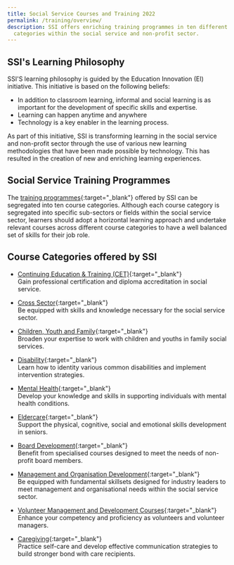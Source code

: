 ```yaml
---
title: Social Service Courses and Training 2022
permalink: /training/overview/
description: SSI offers enriching training programmes in ten different course
  categories within the social service and non-profit sector.
---
```


## SSI's Learning Philosophy

SSI'S learning philosophy is guided by the Education Innovation (EI) initiative. This initiative is based on the following beliefs:
- In addition to classroom learning, informal and social learning is as important for the development of specific skills and expertise.
- Learning can happen anytime and anywhere
- Technology is a key enabler in the learning process.

As part of this initiative, SSI is transforming learning in the social service and non-profit sector through the use of various new learning methodologies that have been made possible by technology. This has resulted in the creation of new and enriching learning experiences.

## Social Service Training Programmes
The [training programmes](https://iltms.ssi.gov.sg/registration#/Course){:target="_blank"}  offered by SSI can be segregated into ten course categories. Although each course category is segregated into specific sub-sectors or fields within the social service sector, learners should adopt a horizontal learning approach and undertake relevant courses across different course categories to have a well balanced set of skills for their job role. 

## Course Categories offered by SSI
* [Continuing Education & Training (CET)](https://www.ssi.gov.sg/training/cet-programmes){:target="_blank"}  
Gain professional certification and diploma accreditation in social service.

* [Cross Sector](https://www.ssi.gov.sg/training/cross-sector/){:target="_blank"} 
<br>Be equipped with skills and knowledge necessary for the social service sector.

* [Children, Youth and Family](https://www.ssi.gov.sg/training/cyandf/){:target="_blank"}  
Broaden your expertise to work with children and youths in family social services.

* [Disability](https://www.ssi.gov.sg/training/disability/){:target="_blank"}  
Learn how to identity various common disabilities and implement intervention strategies.

* [Mental Health](https://www.ssi.gov.sg/training/mental-health/){:target="_blank"}  
Develop your knowledge and skills in supporting individuals with mental health conditions.

* [Eldercare](https://www.ssi.gov.sg/training/eldercare/){:target="_blank"}  
Support the physical, cognitive, social and emotional skills development in seniors.

* [Board Development](https://www.ssi.gov.sg/training/board-development/){:target="_blank"}  
Benefit from specialised courses designed to meet the needs of non-profit board members.

* [Management and Organisation Development](https://www.ssi.gov.sg/training/management-and-organisation-development/){:target="_blank"}  
Be equipped with fundamental skillsets designed for industry leaders to meet management and organisational needs within the social service sector.

* [Volunteer Management and Development Courses](https://www.ssi.gov.sg/training/volunteer-development-and-management/){:target="_blank"}  
Enhance your competency and proficiency as volunteers and volunteer managers.

* [Caregiving](https://www.ssi.gov.sg/training/caregiving/){:target="_blank"}
<br>Practice self-care and develop effective communication strategies to build stronger bond with care recipients.